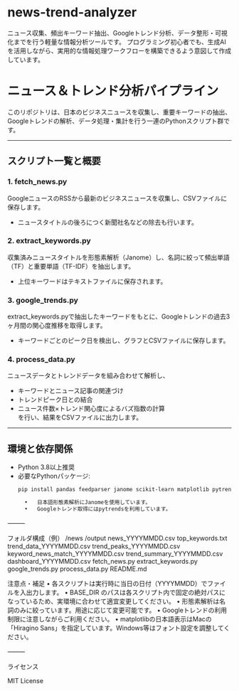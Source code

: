# news-trend-analyzer
ニュース収集、頻出キーワード抽出、Googleトレンド分析、データ整形・可視化までを行う軽量な情報分析ツールです。 プログラミング初心者でも、生成AIを活用しながら、実用的な情報処理ワークフローを構築できるよう意図して作成しています。

# ニュース＆トレンド分析パイプライン

このリポジトリは、日本のビジネスニュースを収集し、重要キーワードの抽出、Googleトレンドの解析、データ処理・集計を行う一連のPythonスクリプト群です。

---

## スクリプト一覧と概要

### 1. fetch_news.py  
GoogleニュースのRSSから最新のビジネスニュースを収集し、CSVファイルに保存します。  
- ニュースタイトルの後ろにつく新聞社名などの除去も行います。

### 2. extract_keywords.py  
収集済みニュースタイトルを形態素解析（Janome）し、名詞に絞って頻出単語（TF）と重要単語（TF-IDF）を抽出します。  
- 上位キーワードはテキストファイルに保存されます。

### 3. google_trends.py  
extract_keywords.pyで抽出したキーワードをもとに、Googleトレンドの過去3ヶ月間の関心度推移を取得します。  
- キーワードごとのピーク日を検出し、グラフとCSVファイルに保存します。

### 4. process_data.py  
ニュースデータとトレンドデータを組み合わせて解析し、  
- キーワードとニュース記事の関連づけ  
- トレンドピーク日との結合  
- ニュース件数×トレンド関心度によるバズ指数の計算  
を行い、結果をCSVファイルに出力します。

---

## 環境と依存関係

- Python 3.8以上推奨  
- 必要なPythonパッケージ:  
  ```bash
  pip install pandas feedparser janome scikit-learn matplotlib pytrends

	•	日本語形態素解析にJanomeを使用しています。
	•	Googleトレンド取得にはpytrendsを利用しています。

⸻

フォルダ構成（例）
/news
  /output
    news_YYYYMMDD.csv
    top_keywords.txt
    trend_data_YYYYMMDD.csv
    trend_peaks_YYYYMMDD.csv
    keyword_news_match_YYYYMMDD.csv
    trend_summary_YYYYMMDD.csv
    dashboard_YYYYMMDD.csv
fetch_news.py
extract_keywords.py
google_trends.py
process_data.py
README.md

注意点・補足
	•	各スクリプトは実行時に当日の日付（YYYYMMDD）でファイルを入出力します。
	•	BASE_DIR のパスは各スクリプト内で固定の絶対パスになっているため、実環境に合わせて適宜変更してください。
	•	形態素解析は名詞のみに絞っています。用途に応じて変更可能です。
	•	Googleトレンドの利用制限に注意しながらご利用ください。
	•	matplotlibの日本語表示はMacの「Hiragino Sans」を指定しています。Windows等はフォント設定を調整してください。

⸻

ライセンス

MIT License
